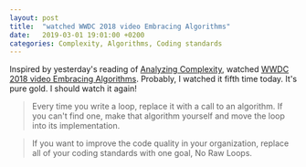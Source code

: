 ```yaml
---
layout: post
title:  "watched WWDC 2018 video Embracing Algorithms"
date:   2019-03-01 19:01:00 +0200
categories: Complexity, Algorithms, Coding standards
---
```

Inspired by yesterday's reading of [Analyzing Complexity](http://khanlou.com/2018/12/analyzing-complexity/), watched [WWDC 2018 video Embracing Algorithms](https://developer.apple.com/videos/play/wwdc2018/223/#). Probably, I watched it fifth time today. It's pure gold. I should watch it again!

> Every time you write a loop, replace it with a call to an algorithm. If you can't find one, make that algorithm yourself and move the loop into its implementation. 

> If you want to improve the code quality in your organization, replace all of your coding standards with one goal, No Raw Loops.
